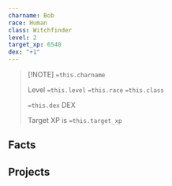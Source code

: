 ```yaml
---
charname: Bob
race: Human
class: Witchfinder
level: 2
target_xp: 6540
dex: "+1"
---
```





> [!NOTE] `=this.charname`  
> 
> Level `=this.level` `=this.race` `=this.class`
> 
> `=this.dex` DEX
> 
> Target XP is `=this.target_xp`



## Facts

## Projects


